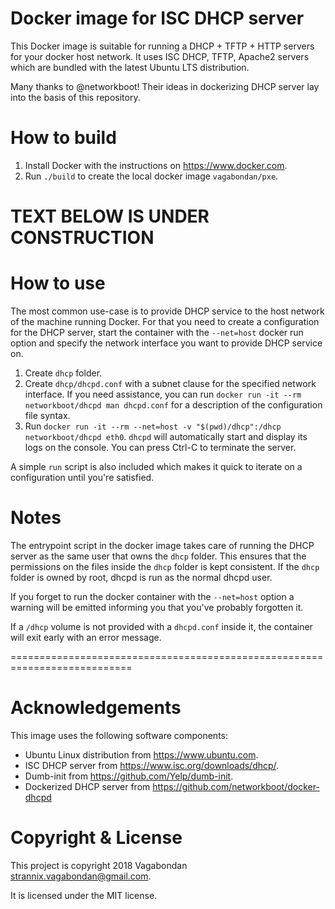 Docker image for ISC DHCP server
================================

This Docker image is suitable for running a DHCP + TFTP + HTTP servers for your docker host
network.  It uses ISC DHCP, TFTP, Apache2 servers which are bundled with the latest Ubuntu
LTS distribution.

Many thanks to @networkboot! Their ideas in dockerizing DHCP server lay into the basis of this repository.



How to build
============

 1. Install Docker with the instructions on <https://www.docker.com>.
 2. Run `./build` to create the local docker image `vagabondan/pxe`.


TEXT BELOW IS UNDER CONSTRUCTION
==================================================================
How to use
==========

The most common use-case is to provide DHCP service to the host network of
the machine running Docker.  For that you need to create a configuration for
the DHCP server, start the container with the `--net=host` docker run
option and specify the network interface you want to provide DHCP service
on.

 1. Create `dhcp` folder.
 2. Create `dhcp/dhcpd.conf` with a subnet clause for the specified
    network interface.  If you need assistance, you can run
    `docker run -it --rm networkboot/dhcpd man dhcpd.conf` for a description
    of the configuration file syntax.
 3. Run `docker run -it --rm --net=host -v "$(pwd)/dhcp":/dhcp networkboot/dhcpd eth0`.
    `dhcpd` will automatically start and display its logs on the console.
    You can press Ctrl-C to terminate the server.

A simple `run` script is also included which makes it quick to iterate on a
configuration until you're satisfied.

Notes
=====

The entrypoint script in the docker image takes care of running the DHCP
server as the same user that owns the `dhcp` folder.  This ensures that the
permissions on the files inside the `dhcp` folder is kept consistent.  If
the `dhcp` folder is owned by root, dhcpd is run as the normal dhcpd user.

If you forget to run the docker container with the `--net=host` option a
warning will be emitted informing you that you've probably forgotten it.

If a `/dhcp` volume is not provided with a `dhcpd.conf` inside it, the
container will exit early with an error message.

===========================================================================

Acknowledgements
================

This image uses the following software components:

 * Ubuntu Linux distribution from <https://www.ubuntu.com>.
 * ISC DHCP server from <https://www.isc.org/downloads/dhcp/>.
 * Dumb-init from <https://github.com/Yelp/dumb-init>.
 * Dockerized DHCP server from <https://github.com/networkboot/docker-dhcpd>

Copyright & License
===================

This project is copyright 2018 Vagabondan <strannix.vagabondan@gmail.com>.

It is licensed under the MIT license.
